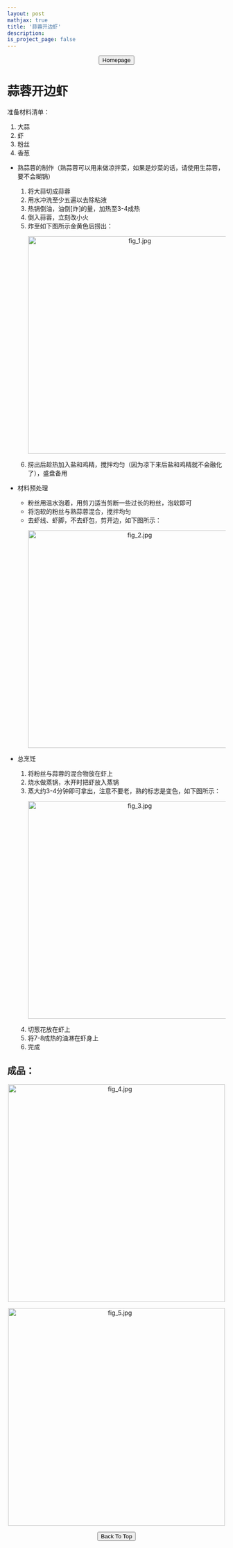```yaml
---
layout: post
mathjax: true
title: '蒜蓉开边虾'
description: 
is_project_page: false
---
```



<p style="text-align:center;">
<button type="button" onclick="window.location.href='index.html';">Homepage</button>
</p>

# 蒜蓉开边虾
准备材料清单：
1. 大蒜
2. 虾
3. 粉丝
4. 香葱

- 熟蒜蓉的制作（熟蒜蓉可以用来做凉拌菜，如果是炒菜的话，请使用生蒜蓉，要不会糊锅）
    1. 将大蒜切成蒜蓉
    2. 用水冲洗至少五遍以去除粘液
    3. 热锅倒油，油倒[炸]的量，加热至3-4成热
    4. 倒入蒜蓉，立刻改小火
    5. 炸至如下图所示金黄色后捞出：
      <p align="center">
        <img src="https://drive.google.com/uc?export=view&id=10tVAbE5d0I-NN7wniwatmmh22-BWAcLC" alt="fig_1.jpg" width="500">
      </p>
    6. 捞出后趁热加入盐和鸡精，搅拌均匀（因为凉下来后盐和鸡精就不会融化了），盛盘备用
    
- 材料预处理
    - 粉丝用温水泡着，用剪刀适当剪断一些过长的粉丝，泡软即可
    - 将泡软的粉丝与熟蒜蓉混合，搅拌均匀
    - 去虾线、虾脚，不去虾包，剪开边，如下图所示：
      <p align="center">
        <img src="https://drive.google.com/uc?export=view&id=14NFd5i07fV1DiHpxCZ-qL3UisiH4YYIl" alt="fig_2.jpg" width="500">
      </p>
- 总烹饪
    1. 将粉丝与蒜蓉的混合物放在虾上
    2. 烧水做蒸锅，水开时把虾放入蒸锅
    3. 蒸大约3-4分钟即可拿出，注意不要老，熟的标志是变色，如下图所示：
      <p align="center">
        <img src="https://drive.google.com/uc?export=view&id=1VlsaZ-Wq8MV7BCc6u9k4GchTq8r3mRJU" alt="fig_3.jpg" width="500">
      </p>
    4. 切葱花放在虾上
    5. 将7-8成热的油淋在虾身上
    6. 完成

## 成品：
<p align="center">
    <img src="https://drive.google.com/uc?export=view&id=1NonUtkjGdqb6tI6wuVcgUMnQvh0SRNIP" alt="fig_4.jpg" width="500">
</p>

<p align="center">
    <img src="https://drive.google.com/uc?export=view&id=1cdFTFgZ_KKrPoBwf7LeAecC2WJAZc73b" alt="fig_5.jpg" width="500">
</p>

<p style="text-align:center;">
<button type="button" onclick="window.location.href='#top';">Back To Top</button>
<p>
